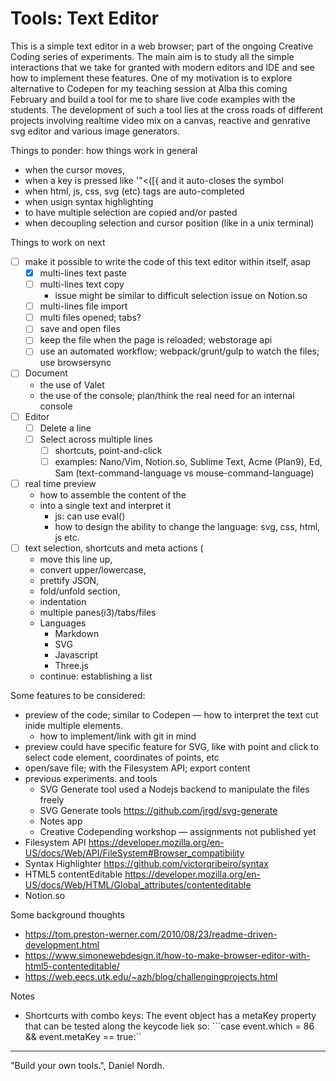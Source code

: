 # Tools: Text Editor

This is a simple text editor in a web browser; part of the ongoing Creative Coding series of experiments.
The main aim is to study all the simple interactions that we take for granted with modern editors and IDE and see how to implement these features.
One of my motivation is to explore alternative to Codepen for my teaching session at Alba this coming February and build a tool for me to share live code examples with the students. The development of such a tool lies at the cross roads of different projects involving realtime video mix on a canvas, reactive and genrative svg editor and various image generators.

Things to ponder: how things work in general
- when the cursor moves,
- when a key is pressed like '"<([{ and it auto-closes the symbol
- when html, js, css, svg (etc) tags are auto-completed
- when usign syntax highlighting
- to have multiple selection are copied and/or pasted
- when decoupling selection and cursor position (like in a unix terminal)

Things to work on next
- [ ] make it possible to write the code of this text editor within itself, asap
  - [X] multi-lines text paste
  - [ ] multi-lines text copy
    - issue might be similar to difficult selection issue on Notion.so 
  - [ ] multi-lines file import
  - [ ] multi files opened; tabs?
  - [ ] save and open files
  - [ ] keep the file when the page is reloaded; webstorage api
  - [ ] use an automated workflow; webpack/grunt/gulp to watch the files; use browsersync
- [ ] Document 
  - the use of Valet
  - the use of the console; plan/think the real need for an internal console
- [ ] Editor
  - [ ] Delete a line
  - [ ] Select across multiple lines
    - [ ] shortcuts, point-and-click
    - [ ] examples: Nano/Vim, Notion.so, Sublime Text, Acme (Plan9), Ed, Sam (text-command-language vs mouse-command-language)
- [ ] real time preview
  - how to assemble the content of the <li> into a single text and interpret it
      - js: can use eval()
      - how to design the ability to change the language: svg, css, html, js etc.
- [ ] text selection, shortcuts and meta actions (
  - move this line up, 
  - convert upper/lowercase, 
  - prettify JSON, 
  - fold/unfold section, 
  - indentation
  - multiple panes(i3)/tabs/files 
  - Languages
    - Markdown
    - SVG
    - Javascript
    - Three.js
  - continue: establishing a list

Some features to be considered:
- preview of the code; similar to Codepen
  — how to interpret the text cut inide multiple elements.
  - how to implement/link with git in mind
- preview could have specific feature for SVG, like  with point and click to select code element, coordinates of points, etc
- open/save file; with the Filesystem API; export content
- previous experiments. and tools 
  - SVG Generate tool used a Nodejs backend to manipulate the files freely
  - SVG Generate tools https://github.com/jrgd/svg-generate
  - Notes app
  - Creative Codepending workshop — assignments not published yet
- Filesystem API https://developer.mozilla.org/en-US/docs/Web/API/FileSystem#Browser_compatibility
- Syntax Highlighter https://github.com/victorqribeiro/syntax
- HTML5 contentEditable https://developer.mozilla.org/en-US/docs/Web/HTML/Global_attributes/contenteditable
- Notion.so

Some background thoughts
- https://tom.preston-werner.com/2010/08/23/readme-driven-development.html
- https://www.simonewebdesign.it/how-to-make-browser-editor-with-html5-contenteditable/
- https://web.eecs.utk.edu/~azh/blog/challengingprojects.html

Notes
- Shortcurts with combo keys:
  The event object has a metaKey property that can be tested along the keycode liek so:
  ```case event.which = 86 && event.metaKey == true:``


----
"Build your own tools.", Daniel Nordh.